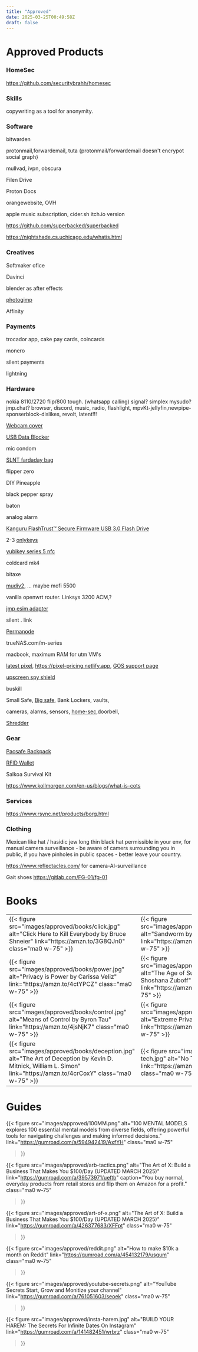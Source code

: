 ```yaml
---
title: "Approved"
date: 2025-03-25T00:49:58Z
draft: false
---
```


# Approved Products

### HomeSec

https://github.com/securitybrahh/homesec

### Skills

copywriting as a tool for anonymity.

### Software

bitwarden

protonmail,forwardemail, tuta {protonmail/forwardemail doesn't encrypot social graph}

mullvad, ivpn, obscura 

Filen Drive

Proton Docs

orangewebsite, OVH

apple music subscription, cider.sh itch.io version

https://github.com/superbacked/superbacked

https://nightshade.cs.uchicago.edu/whatis.html

### Creatives

Softmaker ofice

Davinci

blender as after effects

[photogimp](https://github.com/Diolinux/PhotoGIMP)

Affinity

### Payments

trocador app, cake pay cards, coincards

monero 

silent payments

lightning

### Hardware

nokia 8110/2720 flip/800 tough. (whatsapp calling) signal? simplex mysudo? jmp.chat? browser, discord, music, radio, flashlight, mpvKt-jellyfin,newpipe-sponserblock-dislikes, revolt, latent!!!

[Webcam cover](https://amzn.to/4j8gx1b)

[USB Data Blocker](https://amzn.to/42KCbTi)

mic condom

[SLNT fardaday bag](https://amzn.to/3G4pDO5)

flipper zero

DIY Pineapple

black pepper spray

baton

analog alarm

[Kanguru FlashTrust™ Secure Firmware USB 3.0 Flash Drive](https://amzn.to/3GlrAFF)

2-3 [onlykeys](https://amzn.to/4ctl0ZL)

[yubikey series 5 nfc](https://amzn.to/4ibJ1FV)

coldcard mk4

bitaxe <d-central>

[mudiv2](https://amzn.to/4jobedC), ... maybe mofi 5500

vanilla openwrt router.    Linksys 3200 ACM,? 

[jmp esim adapter](https://jmp.chat/esim-adapter)

silent . link

[Permanode](https://github.com/ArmanTheParman/Parmanode/pull/157)

trueNAS.com/m-series

macbook, maximum RAM for utm VM's

[latest pixel](https://amzn.to/3G6r5iF), https://pixel-pricing.netlify.app, [GOS support page](https://grapheneos.org/faq#device-support)

[upscreen spy shield](https://amzn.to/4juYlP0)

buskill

Small Safe, [Big safe](https://amzn.to/429njhc), Bank Lockers, vaults,

cameras, alarms, sensors, [home-sec](/projects/home-sec),doorbell,

[Shredder](https://amzn.to/3RjH7Z3)

### Gear

[Pacsafe Backpack](https://amzn.to/4lygtcK)

[RFID Wallet](https://amzn.to/4jepjee)

Salkoa Survival Kit

https://www.kollmorgen.com/en-us/blogs/what-is-cots

### Services

https://www.rsync.net/products/borg.html

### Clothing

Mexican like hat / hasidic jew long thin black hat permissible in your env, for manual camera surveillance - be aware of camers surrounding you in public, if you have pinholes in public spaces - better leave your country. 

https://www.reflectacles.com/ for camera-AI-surveillance 

Gait shoes https://gitlab.com/FG-01/fg-01

# Books

<table>
  <tr>
    <td>
      {{< figure
        src="images/approved/books/click.jpg"
        alt="Click Here to Kill Everybody by Bruce Shneier"
        link="https://amzn.to/3G8QJn0"
        class="ma0 w-75"
      >}}
    </td>
    <td>
      {{< figure
        src="images/approved/books/sandworm.jpg"
        alt="Sandworm by Andy Greenberg"
        link="https://amzn.to/3RcW4w1"
        class="ma0 w-75"
      >}}
    </td>
    <td>
      {{< figure
        src="images/approved/books/invisiblity.jpg"
        alt="The Art of Invisibility by Kevin Mitnick"
        link="https://amzn.to/3Rddetp"
        class="ma0 w-75"
      >}}
    </td>
    <td>
      {{< figure
        src="images/approved/books/jjluna.jpg"
        alt="How to Be Invisible by J. J. Luna"
        link="https://amzn.to/3RgmNru"
        class="ma0 w-75"
      >}}
    </td>
  </tr>
  <tr>
    <td>
      {{< figure
        src="images/approved/books/power.jpg"
        alt="Privacy is Power by Carissa Veliz"
        link="https://amzn.to/4ctYPCZ"
        class="ma0 w-75"
      >}}
    </td>
    <td>
      {{< figure
        src="images/approved/books/capitalism.jpg"
        alt="The Age of Surveillance Capitalism by Shoshana Zuboff"
        link="https://amzn.to/4jAI8Il"
        class="ma0 w-75"
      >}}
    </td>
    <td>
      {{< figure
        src="images/approved/books/wires.jpg"
        alt="Ghost in the Wires by Kevin Mitnick"
        link="https://amzn.to/4i7WiPP"
        class="ma0 w-75"
      >}}
    </td>
    <td>
      {{< figure
        src="images/approved/books/dragons.jpg"
        alt="Firewalls Don't Stop Dragons by Carey Parker"
        link="https://amzn.to/43Xc7Wp"
        class="ma0 w-75"
      >}}
    </td>
  </tr>
  <tr>
    <td>
      {{< figure
        src="images/approved/books/control.jpg"
        alt="Means of Control by Byron Tau"
        link="https://amzn.to/4jsNjK7"
        class="ma0 w-75"
      >}}
    </td>
    <td>
      {{< figure
        src="images/approved/books/bazzell.jpg"
        alt="Extreme Privacy by Michael Bazzell"
        link="https://amzn.to/42GS7Ga"
        class="ma0 w-75"
      >}}
    </td>
    <td>
      {{< figure
        src="images/approved/books/face.jpg"
        alt="Your Face Belongs to Us by Kashmir Hill"
        link="https://amzn.to/4ihJE0V"
        class="ma0 w-75"
      >}}
    </td>
    <td>
      {{< figure
        src="images/approved/books/intrusion.jpg"
        alt="The Art of Intrusion by Kevin D. Mitnick"
        link="https://amzn.to/4cByymk"
        class="ma0 w-75"
      >}}
    </td>
  </tr>
  <tr>
    <td>
      {{< figure
        src="images/approved/books/deception.jpg"
        alt="The Art of Deception by Kevin D. Mitnick, William L. Simon"
        link="https://amzn.to/4crCoxY"
        class="ma0 w-75"
      >}}
    </td>
    <td>
      {{< figure
        src="images/approved/books/non-tech.jpg"
        alt="No Tech Hacking"
        link="https://amzn.to/3XWWw5o"
        class="ma0 w-75"
      >}}
    </td>
  </tr>
</table>

# Guides

{{< figure
  src="images/approved/100MM.png"
  alt="100 MENTAL MODELS explores 100 essential mental models from diverse fields, offering powerful tools for navigating challenges and making informed decisions."
  link="https://gumroad.com/a/594942419/AxfYH"
  class="ma0 w-75"
>}}

{{< figure
  src="images/approved/arb-tactics.png"
  alt="The Art of X: Build a Business That Makes You $100/Day (UPDATED MARCH 2025)"
  link="https://gumroad.com/a/39573971/ueftb"
  caption="You buy normal, everyday products from retail stores and flip them on Amazon for a profit."
  class="ma0 w-75"
>}}

{{< figure
  src="images/approved/art-of-x.png"
  alt="The Art of X: Build a Business That Makes You $100/Day (UPDATED MARCH 2025)"
  link="https://gumroad.com/a/426377683/XFFpt"
  class="ma0 w-75"
>}}

{{< figure
  src="images/approved/reddit.png"
  alt="How to make $10k a month on Reddit"
  link="https://gumroad.com/a/454132179/usgum"
  class="ma0 w-75"
>}}

{{< figure
  src="images/approved/youtube-secrets.png"
  alt="YouTube Secrets Start, Grow and Monitize your channel"
  link="https://gumroad.com/a/761051603/seoek"
  class="ma0 w-75"
>}}

{{< figure
  src="images/approved/insta-harem.jpg"
  alt="BUILD YOUR HAREM: The Secrets For Infinite Dates On Instagram"
  link="https://gumroad.com/a/141482451/wrbrz"
  class="ma0 w-75"
>}}
